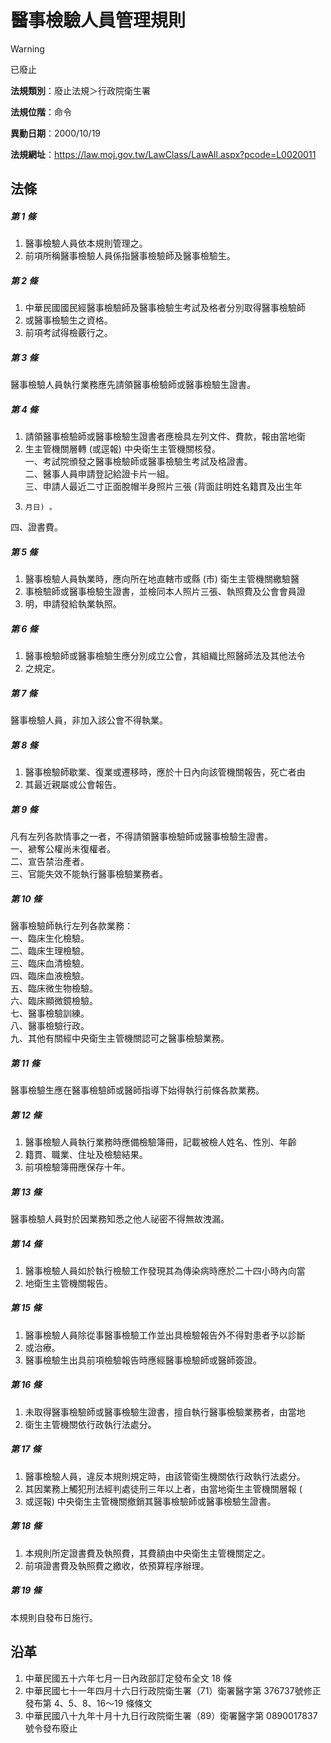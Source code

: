 # 醫事檢驗人員管理規則


> [!WARNING]
> 已廢止


**法規類別**：廢止法規＞行政院衛生署

**法規位階**：命令

**異動日期**：2000/10/19  

**法規網址**：https://law.moj.gov.tw/LawClass/LawAll.aspx?pcode=L0020011



## 法條
##### 第 1 條
1. 醫事檢驗人員依本規則管理之。
1. 前項所稱醫事檢驗人員係指醫事檢驗師及醫事檢驗生。

##### 第 2 條
1. 中華民國國民經醫事檢驗師及醫事檢驗生考試及格者分別取得醫事檢驗師
1. 或醫事檢驗生之資格。
1. 前項考試得檢覈行之。

##### 第 3 條
醫事檢驗人員執行業務應先請領醫事檢驗師或醫事檢驗生證書。

##### 第 4 條
1. 請領醫事檢驗師或醫事檢驗生證書者應檢具左列文件、費款，報由當地衛
1. 生主管機關層轉 (或逕報) 中央衛生主管機關核發。  
一、考試院頒發之醫事檢驗師或醫事檢驗生考試及格證書。  
二、醫事人員申請登記給證卡片一組。  
三、申請人最近二寸正面脫帽半身照片三張 (背面註明姓名籍貫及出生年
1.     月日) 。  
四、證書費。

##### 第 5 條
1. 醫事檢驗人員執業時，應向所在地直轄市或縣 (市) 衛生主管機關繳驗醫
1. 事檢驗師或醫事檢驗生證書，並檢同本人照片三張、執照費及公會會員證
1. 明，申請發給執業執照。

##### 第 6 條
1. 醫事檢驗師或醫事檢驗生應分別成立公會，其組織比照醫師法及其他法令
1. 之規定。

##### 第 7 條
醫事檢驗人員，非加入該公會不得執業。

##### 第 8 條
1. 醫事檢驗師歇業、復業或遷移時，應於十日內向該管機關報告，死亡者由
1. 其最近親屬或公會報告。

##### 第 9 條
凡有左列各款情事之一者，不得請領醫事檢驗師或醫事檢驗生證書。  
一、褫奪公權尚未復權者。  
二、宣告禁治產者。  
三、官能失效不能執行醫事檢驗業務者。

##### 第 10 條
醫事檢驗師執行左列各款業務：  
一、臨床生化檢驗。  
二、臨床生理檢驗。  
三、臨床血清檢驗。  
四、臨床血液檢驗。  
五、臨床微生物檢驗。  
六、臨床顯微鏡檢驗。  
七、醫事檢驗訓練。  
八、醫事檢驗行政。  
九、其他有關經中央衛生主管機關認可之醫事檢驗業務。

##### 第 11 條
醫事檢驗生應在醫事檢驗師或醫師指導下始得執行前條各款業務。

##### 第 12 條
1. 醫事檢驗人員執行業務時應備檢驗簿冊，記載被檢人姓名、性別、年齡
1. 籍貫、職業、住址及檢驗結果。
1. 前項檢驗簿冊應保存十年。

##### 第 13 條
醫事檢驗人員對於因業務知悉之他人祕密不得無故洩漏。

##### 第 14 條
1. 醫事檢驗人員如於執行檢驗工作發現其為傳染病時應於二十四小時內向當
1. 地衛生主管機關報告。

##### 第 15 條
1. 醫事檢驗人員除從事醫事檢驗工作並出具檢驗報告外不得對患者予以診斷
1. 或治療。
1. 醫事檢驗生出具前項檢驗報告時應經醫事檢驗師或醫師簽證。

##### 第 16 條
1. 未取得醫事檢驗師或醫事檢驗生證書，擅自執行醫事檢驗業務者，由當地
1. 衛生主管機關依行政執行法處分。

##### 第 17 條
1. 醫事檢驗人員，違反本規則規定時，由該管衛生機關依行政執行法處分。
1. 其因業務上觸犯刑法經判處徒刑三年以上者，由當地衛生主管機關層報 (
1. 或逕報) 中央衛生主管機關撤銷其醫事檢驗師或醫事檢驗生證書。

##### 第 18 條
1. 本規則所定證書費及執照費，其費額由中央衛生主管機關定之。
1. 前項證書費及執照費之繳收，依預算程序辦理。

##### 第 19 條
本規則自發布日施行。

## 沿革
1. 中華民國五十六年七月一日內政部訂定發布全文 18 條
1. 中華民國七十一年四月十六日行政院衛生署（71）衛署醫字第 376737號修正發布第 4、5、8、16～19  條條文
1. 中華民國八十九年十月十九日行政院衛生署（89）衛署醫字第 0890017837 號令發布廢止
